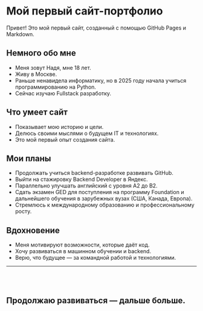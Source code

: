 # Мой первый сайт-портфолио

Привет! Это мой первый сайт, созданный с помощью GitHub Pages и Markdown.  

## Немного обо мне

- Меня зовут Надя, мне 18 лет.
- Живу в Москве.
- Раньше ненавидела информатику, но в 2025 году начала учиться программированию на Python.
- Сейчас изучаю Fullstack разработку.

## Что умеет сайт

- Показывает мою историю и цели.
- Делюсь своими мыслями о будущем IT и технологиях.
- Это мой первый опыт создания сайта.

## Мои планы

- Продолжать учиться backend-разработке развивать GitHub.
- Выйти на стажировку Backend Developer в Яндекс.
- Параллельно улучшать английский с уровня A2 до B2.
- Сдать экзамен GED для поступления на программу Foundation и дальнейшего обучения в зарубежных вузах (США, Канада, Европа).
- Стремлюсь к международному образованию и профессиональному росту.

## Вдохновение

- Меня мотивируют возможности, которые даёт код.
- Хочу развиваться в машинном обучении и backend.
- Верю, что будущее — за командной работой и технологиями.

---

<br><br>

## Продолжаю развиваться — дальше больше.


